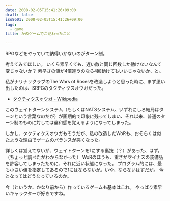 ```yaml
---
date: 2008-02-05T15:41:26+09:00
draft: false
iso8601: 2008-02-05T15:41:26+09:00
tags:
  - game
title: かのゲームでこだわったこと

---
```


RPGなどをやっていて納得いかないのがターン制。

考えてみてほしい。
いくら素早くても、遅い敵と同じ回数しか動けないなんて変じゃないか？
素早さの値が4倍違うのなら4回動けてもいいじゃないか、と。

私がナリナリクラブのThe Wars of Rosesを改造しようと思った時に、まず思い出したのは、SRPGのタクティクスオウガだった。

- <a href="http://ja.wikipedia.org/wiki/%E3%82%BF%E3%82%AF%E3%83%86%E3%82%A3%E3%82%AF%E3%82%B9%E3%82%AA%E3%82%A6%E3%82%AC">タクティクスオウガ - Wikipedia</a>

このウェイトターンシステム（もしくはNATSシステム、いずれにしろ結局はターンという言葉なのだが）が画期的で印象に残ってしまい、それ以来、普通のターン制のものに対しては違和感を覚えるようになってしまった。

しかし、タクティクスオウガもそうだが、私の改造したWoRも、おそらくは似たような理由でゲームのバランスが悪くなった。

詳しくは覚えてないが、ウェイトターンを1にする裏技（？）があった、はず。（ちょっと調べたがわからなかった）
WoRのほうも、重さがマイナスの装備品を許容してしまったために、それに近い状態になった。
プログラム的には、最も小さい値を指定してあるので1にはならないが。いや、ならないはずだが。
今となってはどうなっているのか。

今（というか、かなり前から）作っているゲームも基本はこれ。
やっぱり素早いキャラクターが好きですね。
